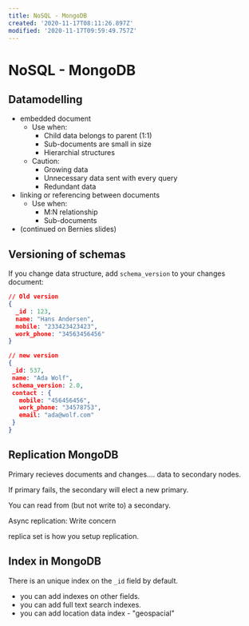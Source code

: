 ```yaml
---
title: NoSQL - MongoDB
created: '2020-11-17T08:11:26.897Z'
modified: '2020-11-17T09:59:49.757Z'
---
```


# NoSQL - MongoDB
## Datamodelling
- embedded document
  * Use when:
    - Child data belongs to parent (1:1)
    - Sub-documents are small in size
    - Hierarchial structures
  * Caution:
    - Growing data
    - Unnecessary data sent with every query
    - Redundant data
- linking or referencing between documents
  * Use when:
    - M:N relationship
    - Sub-documents 
- (continued on Bernies slides)

## Versioning of schemas
If you change data structure, add `schema_version` to your changes document:
 ```JSON
 // Old version
 {
   _id : 123,
   name: "Hans Andersen",
   mobile: "233423423423",
   work_phone: "34563456456"
 }

// new version
{
  _id: 537,
  name: "Ada Wolf",
  schema_version: 2.0,
  contact : {
    mobile: "456456456",
    work_phone: "34578753",
    email: "ada@wolf.com"
  }
}
```

## Replication MongoDB
Primary recieves documents and changes.... data to secondary nodes.

If primary fails, the secondary will elect a new primary.

You can read from (but not write to) a secondary.

Async replication: Write concern

replica set is how you setup replication.

## Index in MongoDB
There is an unique index on the `_id` field by default.

- you can add indexes on other fields.
- you can add full text search indexes.
- you can add location data index - "geospacial"


